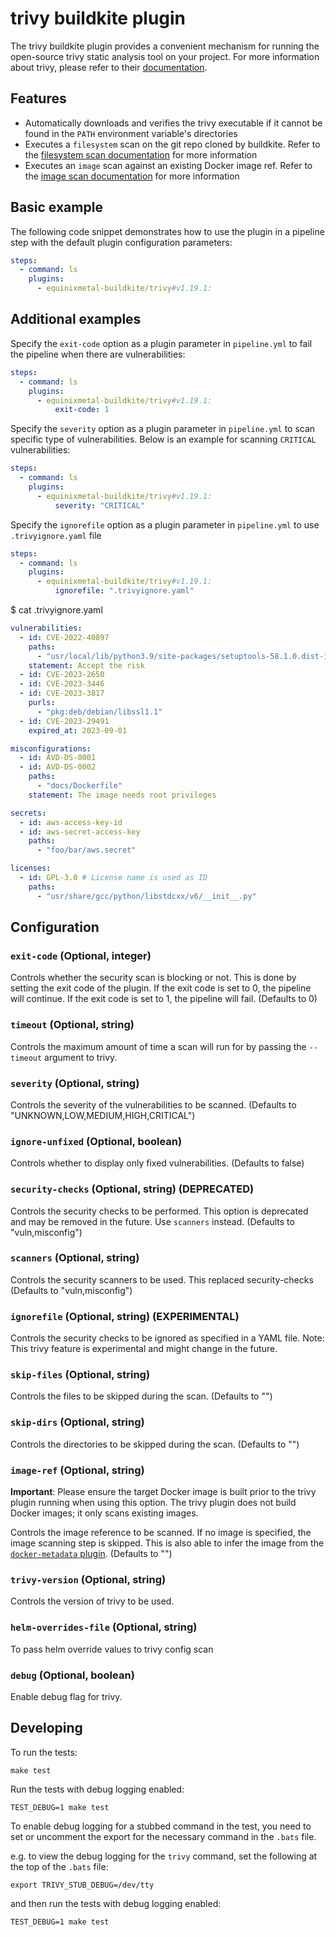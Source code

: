 # trivy buildkite plugin

The trivy buildkite plugin provides a convenient mechanism for running the
open-source trivy static analysis tool on your project. For more information
about trivy, please refer to their
[documentation](https://aquasecurity.github.io/trivy/latest/docs/).

## Features

- Automatically downloads and verifies the trivy executable if it cannot be
  found in the `PATH` environment variable's directories
- Executes a `filesystem` scan on the git repo cloned by buildkite. Refer to the
  [filesystem scan documentation](https://aquasecurity.github.io/trivy/latest/docs/vulnerability/scanning/filesystem/)
  for more information
- Executes an `image` scan against an existing Docker image ref. Refer to the
  [image scan documentation](https://aquasecurity.github.io/trivy/latest/docs/vulnerability/scanning/image/)
  for more information

## Basic example

The following code snippet demonstrates how to use the plugin in a pipeline step
with the default plugin configuration parameters:

```yml
steps:
  - command: ls
    plugins:
      - equinixmetal-buildkite/trivy#v1.19.1:
```

## Additional examples

Specify the `exit-code` option as a plugin parameter in `pipeline.yml` to fail
the pipeline when there are vulnerabilities:

```yml
steps:
  - command: ls
    plugins:
      - equinixmetal-buildkite/trivy#v1.19.1:
          exit-code: 1
```

Specify the `severity` option as a plugin parameter in `pipeline.yml` to scan
specific type of vulnerabilities. Below is an example for scanning `CRITICAL`
vulnerabilities:

```yml
steps:
  - command: ls
    plugins:
      - equinixmetal-buildkite/trivy#v1.19.1:
          severity: "CRITICAL"
```

Specify the `ignorefile` option as a plugin parameter in `pipeline.yml` to use
`.trivyignore.yaml` file

```yml
steps:
  - command: ls
    plugins:
      - equinixmetal-buildkite/trivy#v1.19.1:
          ignorefile: ".trivyignore.yaml"
```

$ cat .trivyignore.yaml
```yml
vulnerabilities:
  - id: CVE-2022-40897
    paths:
      - "usr/local/lib/python3.9/site-packages/setuptools-58.1.0.dist-info/METADATA"
    statement: Accept the risk
  - id: CVE-2023-2650
  - id: CVE-2023-3446
  - id: CVE-2023-3817
    purls:
      - "pkg:deb/debian/libssl1.1"
  - id: CVE-2023-29491
    expired_at: 2023-09-01

misconfigurations:
  - id: AVD-DS-0001
  - id: AVD-DS-0002
    paths:
      - "docs/Dockerfile"
    statement: The image needs root privileges

secrets:
  - id: aws-access-key-id
  - id: aws-secret-access-key
    paths:
      - "foo/bar/aws.secret"

licenses:
  - id: GPL-3.0 # License name is used as ID
    paths:
      - "usr/share/gcc/python/libstdcxx/v6/__init__.py"

```

## Configuration

### `exit-code` (Optional, integer)

Controls whether the security scan is blocking or not. This is done by setting
the exit code of the plugin. If the exit code is set to 0, the pipeline will
continue. If the exit code is set to 1, the pipeline will fail. (Defaults to 0)

### `timeout` (Optional, string)

Controls the maximum amount of time a scan will run for by passing the
`--timeout` argument to trivy.

### `severity` (Optional, string)

Controls the severity of the vulnerabilities to be scanned. (Defaults to
"UNKNOWN,LOW,MEDIUM,HIGH,CRITICAL")

### `ignore-unfixed` (Optional, boolean)

Controls whether to display only fixed vulnerabilities. (Defaults to false)

### `security-checks` (Optional, string) (DEPRECATED)

Controls the security checks to be performed. This option is deprecated and may
be removed in the future. Use `scanners` instead. (Defaults to "vuln,misconfig")

### `scanners` (Optional, string)

Controls the security scanners to be used. This replaced security-checks
(Defaults to "vuln,misconfig")

### `ignorefile` (Optional, string) (EXPERIMENTAL)

Controls the security checks to be ignored as specified in a YAML file.
Note: This trivy feature is experimental and might change in the future.

### `skip-files` (Optional, string)

Controls the files to be skipped during the scan. (Defaults to "")

### `skip-dirs` (Optional, string)

Controls the directories to be skipped during the scan. (Defaults to "")

### `image-ref` (Optional, string)

**Important**: Please ensure the target Docker image is built prior to the trivy
plugin running when using this option. The trivy plugin does not build Docker
images; it only scans existing images.

Controls the image reference to be scanned. If no image is specified, the image
scanning step is skipped. This is also able to infer the image from the
[`docker-metadata` plugin](https://github.com/equinixmetal-buildkite/docker-metadata-buidkite-plugin).
(Defaults to "")

### `trivy-version` (Optional, string)

Controls the version of trivy to be used.

### `helm-overrides-file` (Optional, string)

To pass helm override values to trivy config scan

### `debug` (Optional, boolean)

Enable debug flag for trivy.

## Developing

To run the tests:

```shell
make test
```

Run the tests with debug logging enabled:

```shell
TEST_DEBUG=1 make test
```

To enable debug logging for a stubbed command in the test, you need to set or
uncomment the export for the necessary command in the `.bats` file.

e.g. to view the debug logging for the `trivy` command, set the following at the
top of the `.bats` file:

```shell
export TRIVY_STUB_DEBUG=/dev/tty
```

and then run the tests with debug logging enabled:

```shell
TEST_DEBUG=1 make test
```
